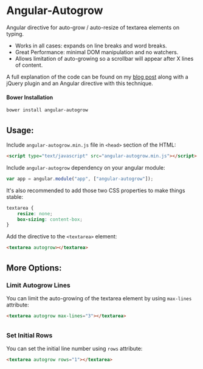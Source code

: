 # Angular-Autogrow
Angular directive for auto-grow / auto-resize of textarea elements on typing.

 * Works in all cases: expands on line breaks and word breaks.
 * Great Performance: minimal DOM manipulation and no watchers.
 * Allows limitation of auto-growing so a scrollbar will appear after X lines of content.

A full explanation of the code can be found on my [blog post](http://codingaspect.com/blog/textarea-auto-grow-resizing-textarea-to-fit-text-height) along with a jQuery plugin and an Angular directive with this technique.

#### Bower Installation
```bash
bower install angular-autogrow
```

######

## Usage:

Include `angular-autogrow.min.js` file in `<head>` section of the HTML:

```html
<script type="text/javascript" src="angular-autogrow.min.js"></script>
```

Include `angular-autogrow` dependency on your angular module:
```javascript
var app = angular.module("app", ["angular-autogrow"]);
```

It's also recommended to add those two CSS properties to make things stable:
```css
textarea {
	resize: none;
	box-sizing: content-box;
}
```

Add the directive to the `<textarea>` element:
```html
<textarea autogrow></textarea>
```

######


## More Options:

### Limit Autogrow Lines

You can limit the auto-growing of the textarea element by using `max-lines` attribute:
```html
<textarea autogrow max-lines="3"></textarea>
```

######
### Set Initial Rows

You can set the initial line number using `rows` attribute:
```html
<textarea autogrow rows="1"></textarea>
```